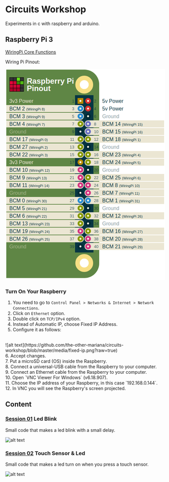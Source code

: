 # Circuits Workshop

Experiments in c with raspberry and arduino. <br />

## Raspberry Pi 3

[WiringPi Core Functions](http://wiringpi.com/reference/core-functions/) <br />

Wiring Pi Pinout:

![alt text](https://github.com/the-other-mariana/circuits-workshop/blob/master/session01/images/pinout_wiringPi.png?raw=true) <br />

### Turn On Your Raspberry

1. You need to go to `Control Panel > Networks & Internet > Network Connections`.
2. Click on `Ethernet` option.
3. Double click on `TCP/IPv4` option.
4. Instead of Automatic IP, choose Fixed IP Address.
5. Configure it as follows: <br />
<br />
![alt text](https://github.com/the-other-mariana/circuits-workshop/blob/master/media/fixed-ip.png?raw=true) <br />
6. Accept changes.<br />
7. Put a microSD card (OS) inside the Raspberry.<br />
8. Connect a universal-USB cable from the Raspberry to your computer.<br />
9. Connect an Ethernet cable from the Raspberry to your computer.<br />
10. Open `VNC Viewer For Windows` (v6.18.907).<br />
11. Choose the IP address of your Raspberry, in this case `192.168.0.144`.<br />
12. In VNC you will see the Raspberry's screen projected.

## Content

### [Session 01](https://github.com/the-other-mariana/circuits-workshop/tree/master/session01) Led Blink

Small code that makes a led blink with a small delay. <br />

![alt text](https://github.com/the-other-mariana/circuits-workshop/blob/master/session01/images/output-blink.gif) <br />

### [Session 02](https://github.com/the-other-mariana/circuits-workshop/tree/master/session02) Touch Sensor & Led

Small code that makes a led turn on when you press a touch sensor. <br />

![alt text](https://github.com/the-other-mariana/circuits-workshop/blob/master/session02/images/output-gif.gif) <br />